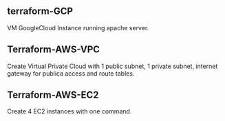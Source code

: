 ## terraform-GCP
VM GoogleCloud Instance running apache server.

## Terraform-AWS-VPC
Create Virtual Private Cloud with 1 public subnet, 1 private subnet, internet gateway for publica access and route tables.

## Terraform-AWS-EC2
Create 4 EC2 instances with one command.
